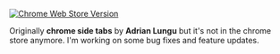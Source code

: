 [![Chrome Web Store Version](https://img.shields.io/chrome-web-store/v/bgbhfmeabcmpjblimfddkeikogidjhao.svg?style=flat-square)](https://chrome.google.com/webstore/detail/vertical-tabs/efobhjmgoddhfdhaflheioeagkcknoji)

Originally **chrome side tabs** by **Adrian Lungu** but it's not in the chrome store anymore.
I'm working on some bug fixes and feature updates.


